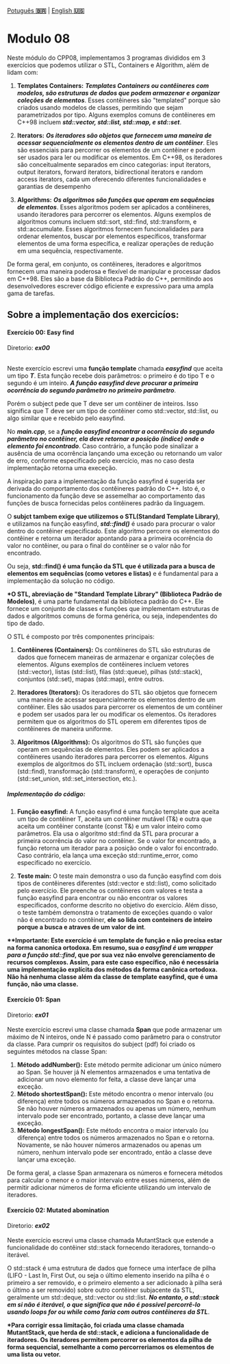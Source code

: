 <a href="" target="_blank">Potuguês **🇧🇷**</a> | <a href="./README_en.md" target="_blank">English **🇺🇸**</a>

# Modulo 08
Neste módulo do CPP08, implementamos 3 programas divididos em 3 exercícios que podemos utilizar o STL, Containers e Algorithm, além de lidam com:

1. **Templates Containers:**
_**Templates Containers ou contêineres com modelos, são estruturas de dados que podem armazenar e organizar coleções de elementos**_. Esses contêineres são "templated" porque são criados usando modelos de classes, permitindo que sejam parametrizados por tipo. Alguns exemplos comuns de contêineres em C++98 incluem _**std::vector, std::list, std::map, e std::set**_.

2. **Iterators:**
_**Os iteradores são objetos que fornecem uma maneira de acessar sequencialmente os elementos dentro de um contêiner**_. Eles são essenciais para percorrer os elementos de um contêiner e podem ser usados para ler ou modificar os elementos. Em C++98, os iteradores são conceitualmente separados em cinco categorias: input iterators, output iterators, forward iterators, bidirectional iterators e random access iterators, cada um oferecendo diferentes funcionalidades e garantias de desempenho

3. **Algorithms:**
_**Os algoritmos são funções que operam em sequências de elementos**_. Esses algoritmos podem ser aplicados a contêineres, usando iteradores para percorrer os elementos. Alguns exemplos de algoritmos comuns incluem std::sort, std::find, std::transform, e std::accumulate. Esses algoritmos fornecem funcionalidades para ordenar elementos, buscar por elementos específicos, transformar elementos de uma forma específica, e realizar operações de redução em uma sequência, respectivamente.

De forma geral, em conjunto, os contêineres, iteradores e algoritmos fornecem uma maneira poderosa e flexível de manipular e processar dados em C++98. Eles são a base da Biblioteca Padrão do C++, permitindo aos desenvolvedores escrever código eficiente e expressivo para uma ampla gama de tarefas.

## Sobre a implementação dos exercicíos:

#### Exercício 00: Easy find
Diretorio: _**ex00**_</br></br>

Neste exercício escrevi uma **função template** chamada _**easyfind**_ que aceita um tipo _**T**_. Esta função recebe dois parâmetros: o primeiro é do tipo T e o segundo é um inteiro. _**A função easyfind deve procurar a primeira ocorrência do segundo parâmetro no primeiro parâmetro**_.

Porém o subject pede que T deve ser um contêiner de inteiros. Isso significa que T deve ser um tipo de contêiner como std::vector<int>, std::list<int>, ou algo similar que e recebido pelo easyfind.

No _**main.cpp**_, se a _**função easyfind encontrar a ocorrência do segundo parâmetro no contêiner, ela deve retornar a posição (índice) onde o elemento foi encontrado**_. Caso contrário, a função pode sinalizar a ausência de uma ocorrência lançando uma exceção ou retornando um valor de erro, conforme especificado pelo exercício, mas no caso desta implementação retorna uma execeção.

A inspiração para a implementação da função easyfind é sugerida ser derivada do comportamento dos contêineres padrão do C++. Isto é, o funcionamento da função deve se assemelhar ao comportamento das funções de busca fornecidas pelos contêineres padrão da linguagem.

O **subjct tambem exige que utilizemos o STL(Standard Template Library)**, e utilizamos na função easyfind, _**std::find()**_ é usado para procurar o valor dentro do contêiner especificado. Este algoritmo percorre os elementos do contêiner e retorna um iterador apontando para a primeira ocorrência do valor no contêiner, ou para o final do contêiner se o valor não for encontrado. 

Ou seja, **std::find() é uma função da STL que é utilizada para a busca de elementos em sequências (como vetores e listas)** e é fundamental para a implementação da solução no código.

<b>*O STL, abreviação de "Standard Template Library" (Biblioteca Padrão de Modelos)</b>, é uma parte fundamental da biblioteca padrão do C++. Ele fornece um conjunto de classes e funções que implementam estruturas de dados e algoritmos comuns de forma genérica, ou seja, independentes do tipo de dado.

O STL é composto por três componentes principais:

1. **Contêineres (Containers):** Os contêineres do STL são estruturas de dados que fornecem maneiras de armazenar e organizar coleções de elementos. Alguns exemplos de contêineres incluem vetores (std::vector), listas (std::list), filas (std::queue), pilhas (std::stack), conjuntos (std::set), mapas (std::map), entre outros.

2. **Iteradores (Iterators):** Os iteradores do STL são objetos que fornecem uma maneira de acessar sequencialmente os elementos dentro de um contêiner. Eles são usados para percorrer os elementos de um contêiner e podem ser usados para ler ou modificar os elementos. Os iteradores permitem que os algoritmos do STL operem em diferentes tipos de contêineres de maneira uniforme.

3. **Algoritmos (Algorithms):** Os algoritmos do STL são funções que operam em sequências de elementos. Eles podem ser aplicados a contêineres usando iteradores para percorrer os elementos. Alguns exemplos de algoritmos do STL incluem ordenação (std::sort), busca (std::find), transformação (std::transform), e operações de conjunto (std::set_union, std::set_intersection, etc.).

##### Implementação do código:
1. **Função easyfind:** A função easyfind é uma função template que aceita um tipo de contêiner T, aceita um contêiner mutável (T&) e outra que aceita um contêiner constante (const T&) e um valor inteiro como parâmetros. Ela usa o algoritmo std::find da STL para procurar a primeira ocorrência do valor no contêiner. Se o valor for encontrado, a função retorna um iterador para a posição onde o valor foi encontrado. Caso contrário, ela lança uma exceção std::runtime_error, como especificado no exercício.

2. **Teste main:** O teste main demonstra o uso da função easyfind com dois tipos de contêineres diferentes (std::vector e std::list), como solicitado pelo exercício. Ele preenche os contêineres com valores e testa a função easyfind para encontrar ou não encontrar os valores especificados, conforme descrito no objetivo do exercício. Além disso, o teste também demonstra o tratamento de exceções quando o valor não é encontrado no contêiner, **ele so lida com conteiners de inteiro porque a busca e atraves de um valor de int**.

<b>**Importante: Este exercício é um template de função e não precisa estar na forma canonica ortodoxa. Em resumo, sua _o easyfind é um wrapper para a função std::find_, que por sua vez não envolve gerenciamento de recursos complexos. Assim, para este caso específico, não é necessária uma implementação explícita dos métodos da forma canônica ortodoxa. Não há nenhuma classe além da classe de template easyfind, que é uma função, não uma classe.</b>

#### Exercício 01: Span
Diretorio: _**ex01**_</br></br>
Neste exercício escrevi uma classe chamada **Span** que pode armazenar um máximo de N inteiros, onde N é passado como parâmetro para o construtor da classe. Para cumprir os requisitos do subject (pdf) foi criado os seguintes métodos na classe Span:

1. **Método addNumber():** Este método permite adicionar um único número ao Span. Se houver já N elementos armazenados e uma tentativa de adicionar um novo elemento for feita, a classe deve lançar uma exceção.
2. **Método shortestSpan():** Este método encontra o menor intervalo (ou diferença) entre todos os números armazenados no Span e o retorna. Se não houver números armazenados ou apenas um número, nenhum intervalo pode ser encontrado, portanto, a classe deve lançar uma exceção.
3. **Método longestSpan():** Este método encontra o maior intervalo (ou diferença) entre todos os números armazenados no Span e o retorna. Novamente, se não houver números armazenados ou apenas um número, nenhum intervalo pode ser encontrado, então a classe deve lançar uma exceção.

De forma geral, a classe Span armazenara os números e fornecera métodos para calcular o menor e o maior intervalo entre esses números, além de permitir adicionar números de forma eficiente utilizando um intervalo de iteradores.

#### Exercício 02: Mutated abomination
Diretorio: _**ex02**_</br></br>
Neste exercício escrevi uma classe chamada MutantStack que estende a funcionalidade do contêiner std::stack fornecendo iteradores, tornando-o iterável.

O std::stack é uma estrutura de dados que fornece uma interface de pilha (LIFO - Last In, First Out, ou seja o último elemento inserido na pilha é o primeiro a ser removido, e o primeiro elemento a ser adicionado à pilha será o último a ser removido) sobre outro contêiner subjacente da STL, geralmente um std::deque, std::vector ou std::list. **_No entanto, o std::stack em si não é iterável, o que significa que não é possível percorrê-lo usando loops for ou while como faria com outros contêineres da STL_**.

<b>*Para corrigir essa limitação, foi criada uma classe chamada MutantStack, que herda de std::stack, e adiciona a funcionalidade de iteradores. Os iteradores permitem percorrer os elementos da pilha de forma sequencial, semelhante a como percorreriamos os elementos de uma lista ou vetor.</b>


